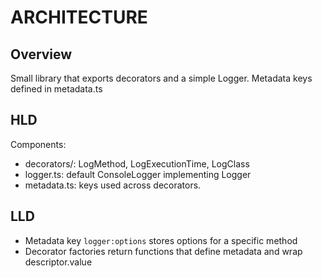 # ARCHITECTURE

## Overview
Small library that exports decorators and a simple Logger. Metadata keys defined in metadata.ts

## HLD
Components:
- decorators/: LogMethod, LogExecutionTime, LogClass
- logger.ts: default ConsoleLogger implementing Logger
- metadata.ts: keys used across decorators.

## LLD
- Metadata key `logger:options` stores options for a specific method
- Decorator factories return functions that define metadata and wrap descriptor.value
